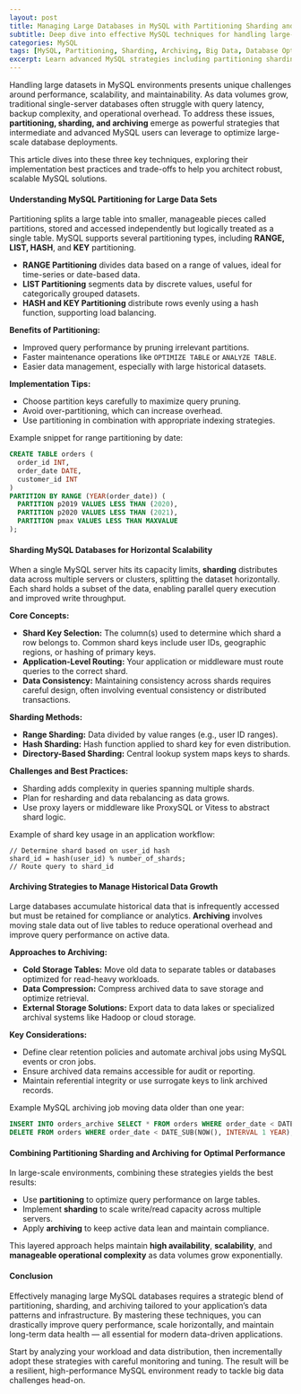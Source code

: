 ```yaml
---
layout: post
title: Managing Large Databases in MySQL with Partitioning Sharding and Archiving Strategies
subtitle: Deep dive into effective MySQL techniques for handling large-scale databases using partitioning sharding and archiving  
categories: MySQL
tags: [MySQL, Partitioning, Sharding, Archiving, Big Data, Database Optimization, Scalability, Performance Tuning]
excerpt: Learn advanced MySQL strategies including partitioning sharding and archiving to efficiently manage large databases and improve scalability and performance.  
---
```

Handling large datasets in MySQL environments presents unique challenges around performance, scalability, and maintainability. As data volumes grow, traditional single-server databases often struggle with query latency, backup complexity, and operational overhead. To address these issues, **partitioning, sharding, and archiving** emerge as powerful strategies that intermediate and advanced MySQL users can leverage to optimize large-scale database deployments.

This article dives into these three key techniques, exploring their implementation best practices and trade-offs to help you architect robust, scalable MySQL solutions.

#### Understanding MySQL Partitioning for Large Data Sets

Partitioning splits a large table into smaller, manageable pieces called partitions, stored and accessed independently but logically treated as a single table. MySQL supports several partitioning types, including **RANGE, LIST, HASH**, and **KEY** partitioning.

- **RANGE Partitioning** divides data based on a range of values, ideal for time-series or date-based data.
- **LIST Partitioning** segments data by discrete values, useful for categorically grouped datasets.
- **HASH and KEY Partitioning** distribute rows evenly using a hash function, supporting load balancing.

**Benefits of Partitioning:**

- Improved query performance by pruning irrelevant partitions.
- Faster maintenance operations like `OPTIMIZE TABLE` or `ANALYZE TABLE`.
- Easier data management, especially with large historical datasets.

**Implementation Tips:**

- Choose partition keys carefully to maximize query pruning.
- Avoid over-partitioning, which can increase overhead.
- Use partitioning in combination with appropriate indexing strategies.

Example snippet for range partitioning by date:

```sql  
CREATE TABLE orders (  
  order_id INT,  
  order_date DATE,  
  customer_id INT  
)  
PARTITION BY RANGE (YEAR(order_date)) (  
  PARTITION p2019 VALUES LESS THAN (2020),  
  PARTITION p2020 VALUES LESS THAN (2021),  
  PARTITION pmax VALUES LESS THAN MAXVALUE  
);  
```

#### Sharding MySQL Databases for Horizontal Scalability

When a single MySQL server hits its capacity limits, **sharding** distributes data across multiple servers or clusters, splitting the dataset horizontally. Each shard holds a subset of the data, enabling parallel query execution and improved write throughput.

**Core Concepts:**

- **Shard Key Selection:** The column(s) used to determine which shard a row belongs to. Common shard keys include user IDs, geographic regions, or hashing of primary keys.
- **Application-Level Routing:** Your application or middleware must route queries to the correct shard.
- **Data Consistency:** Maintaining consistency across shards requires careful design, often involving eventual consistency or distributed transactions.

**Sharding Methods:**

- **Range Sharding:** Data divided by value ranges (e.g., user ID ranges).
- **Hash Sharding:** Hash function applied to shard key for even distribution.
- **Directory-Based Sharding:** Central lookup system maps keys to shards.

**Challenges and Best Practices:**

- Sharding adds complexity in queries spanning multiple shards.
- Plan for resharding and data rebalancing as data grows.
- Use proxy layers or middleware like ProxySQL or Vitess to abstract shard logic.

Example of shard key usage in an application workflow:

```  
// Determine shard based on user_id hash  
shard_id = hash(user_id) % number_of_shards;  
// Route query to shard_id  
```

#### Archiving Strategies to Manage Historical Data Growth

Large databases accumulate historical data that is infrequently accessed but must be retained for compliance or analytics. **Archiving** involves moving stale data out of live tables to reduce operational overhead and improve query performance on active data.

**Approaches to Archiving:**

- **Cold Storage Tables:** Move old data to separate tables or databases optimized for read-heavy workloads.
- **Data Compression:** Compress archived data to save storage and optimize retrieval.
- **External Storage Solutions:** Export data to data lakes or specialized archival systems like Hadoop or cloud storage.

**Key Considerations:**

- Define clear retention policies and automate archival jobs using MySQL events or cron jobs.
- Ensure archived data remains accessible for audit or reporting.
- Maintain referential integrity or use surrogate keys to link archived records.

Example MySQL archiving job moving data older than one year:

```sql  
INSERT INTO orders_archive SELECT * FROM orders WHERE order_date < DATE_SUB(NOW(), INTERVAL 1 YEAR);  
DELETE FROM orders WHERE order_date < DATE_SUB(NOW(), INTERVAL 1 YEAR);  
```

#### Combining Partitioning Sharding and Archiving for Optimal Performance

In large-scale environments, combining these strategies yields the best results:

- Use **partitioning** to optimize query performance on large tables.
- Implement **sharding** to scale write/read capacity across multiple servers.
- Apply **archiving** to keep active data lean and maintain compliance.

This layered approach helps maintain **high availability**, **scalability**, and **manageable operational complexity** as data volumes grow exponentially.

#### Conclusion

Effectively managing large MySQL databases requires a strategic blend of partitioning, sharding, and archiving tailored to your application’s data patterns and infrastructure. By mastering these techniques, you can drastically improve query performance, scale horizontally, and maintain long-term data health — all essential for modern data-driven applications.

Start by analyzing your workload and data distribution, then incrementally adopt these strategies with careful monitoring and tuning. The result will be a resilient, high-performance MySQL environment ready to tackle big data challenges head-on.
